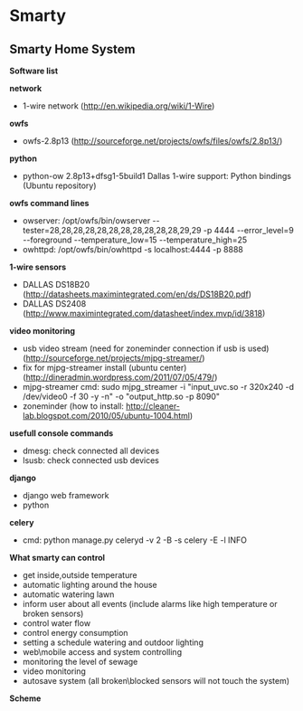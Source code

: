 Smarty
==============

Smarty Home System
--------------

**Software list**

**network**
- 1-wire network (http://en.wikipedia.org/wiki/1-Wire)

**owfs**
- owfs-2.8p13 (http://sourceforge.net/projects/owfs/files/owfs/2.8p13/)

**python**
- python-ow 2.8p13+dfsg1-5build1  Dallas 1-wire support: Python bindings (Ubuntu repository)

**owfs command lines**
- owserver: /opt/owfs/bin/owserver --tester=28,28,28,28,28,28,28,28,28,28,28,29,29 -p 4444 --error_level=9 --foreground --temperature_low=15 --temperature_high=25
- owhttpd: /opt/owfs/bin/owhttpd -s localhost:4444 -p 8888

**1-wire sensors**
- DALLAS DS18B20 (http://datasheets.maximintegrated.com/en/ds/DS18B20.pdf)
- DALLAS DS2408 (http://www.maximintegrated.com/datasheet/index.mvp/id/3818)

**video monitoring**
- usb video stream (need for zoneminder connection if usb is used) (http://sourceforge.net/projects/mjpg-streamer/)
- fix for mjpg-streamer install (ubuntu center) (http://dineradmin.wordpress.com/2011/07/05/479/)
- mjpg-streamer cmd: sudo mjpg_streamer -i "input_uvc.so -r 320x240 -d /dev/video0 -f 30 -y -n" -o "output_http.so -p 8090"
- zoneminder (how to install: http://cleaner-lab.blogspot.com/2010/05/ubuntu-1004.html)

**usefull console commands**
- dmesg: check connected all devices
- lsusb: check connected usb devices

**django**
- django web framework
- python

**celery**
- cmd: python manage.py celeryd -v 2 -B -s celery -E -l INFO

**What smarty can control**
- get inside,outside temperature
- automatic lighting around the house
- automatic watering lawn
- inform user about all events (include alarms like high temperature or broken sensors)
- control water flow
- control energy consumption
- setting a schedule watering and outdoor lighting
- web\mobile access and system controlling
- monitoring the level of sewage
- video monitoring
- autosave system (all broken\blocked sensors will not touch the system)

**Scheme**




